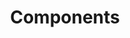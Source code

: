 ---
title: Components
layout: default
details: Launchpad comes with some built-in components so you don't have to reinvent the wheel.
---